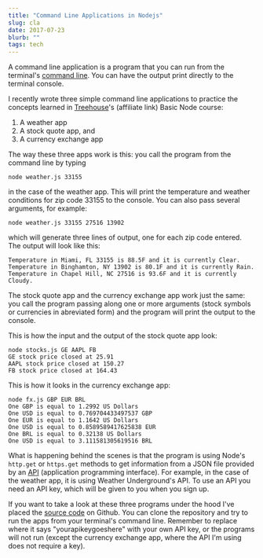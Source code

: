 ```yaml
---
title: "Command Line Applications in Nodejs"
slug: cla
date: 2017-07-23
blurb: ""
tags: tech
---
```


A command line application is a program that you can run from the terminal's [command line](https://www.davidbaumgold.com/tutorials/command-line/). You can have the output print directly to the terminal console.

I recently wrote three simple command line applications to practice the concepts learned in [Treehouse](http://referrals.trhou.se/mariosanchezcarrion)'s (affiliate link) Basic Node course:
1. A weather app
2. A stock quote app, and
3. A currency exchange app

The way these three apps work is this: you call the program from the command line by typing 
<pre><code>node weather.js 33155</code></pre> 

in the case of the weather app. This will print the temperature and weather conditions for zip code 33155 to the console.  You can also pass several arguments, for example: 
<pre><code>node weather.js 33155 27516 13902</code></pre> 

which will generate three lines of output, one for each zip code entered. The output will look like this:

<pre><code>Temperature in Miami, FL 33155 is 88.5F and it is currently Clear.
Temperature in Binghamton, NY 13902 is 80.1F and it is currently Rain.
Temperature in Chapel Hill, NC 27516 is 93.6F and it is currently Cloudy.</code></pre>

The stock quote app and the currency exchange app work just the same: you call the program passing along one or more arguments (stock symbols or currencies in abreviated form) and the program will print the output to the console.

This is how the input and the output of the stock quote app look:

<pre><code>node stocks.js GE AAPL FB
GE stock price closed at 25.91
AAPL stock price closed at 150.27
FB stock price closed at 164.43</pre></code>

This is how it looks in the currency exchange app:
<pre><code>node fx.js GBP EUR BRL
One GBP is equal to 1.2992 US Dollars
One USD is equal to 0.769704433497537 GBP
One EUR is equal to 1.1642 US Dollars
One USD is equal to 0.8589589417625838 EUR
One BRL is equal to 0.32138 US Dollars
One USD is equal to 3.111581305619516 BRL
</pre></code>


What is happening behind the scenes is that the program is using Node's <code>http.get</code> or <code>https.get</code> methods to get information from a JSON file provided by an [API](https://medium.freecodecamp.org/what-is-an-api-in-english-please-b880a3214a82) (application programming interface).  For example, in the case of the weather app, it is using Weather Underground's API. To use an API you need an API key, which will be given to you when you sign up.

If you want to take a look at these three programs under the hood I've placed the [source code](https://github.com/mariobox/command-line-apps) on Github. You can clone the repository and try to run the apps from your terminal's command line. Remember to replace where it says "yourapikeygoeshere" with your own API key, or the programs will not run (except the currency exchange app, where the API I'm using does not require a key).


